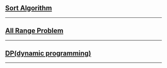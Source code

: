 ## [Sort Algorithm]()  

---  
## [All Range Problem](https://github.com/zhaojinzhou/notes/blob/master/AllRangeProblem.md)
---
## [DP(dynamic programming)](https://github.com/zhaojinzhou/notes/blob/master/DP(dynamic%20programming).md)  
---  
